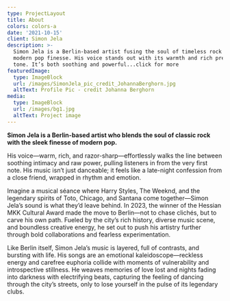 ```yaml
---
type: ProjectLayout
title: About
colors: colors-a
date: '2021-10-15'
client: Simon Jela
description: >-
  Simon Jela is a Berlin-based artist fusing the soul of timeless rock with
  modern pop finesse. His voice stands out with its warmth and rich precise
  tone. It’s both soothing and powerful...click for more
featuredImage:
  type: ImageBlock
  url: /images/SimonJela_pic_credit_JohannaBerghorn.jpg
  altText: Profile Pic - credit Johanna Berghorn
media:
  type: ImageBlock
  url: /images/bg1.jpg
  altText: Project image
---
```

**Simon Jela is a Berlin-based artist who blends the soul of classic rock with the sleek finesse of modern pop.** 

His voice—warm, rich, and razor-sharp—effortlessly walks the line between soothing intimacy and raw power, pulling listeners in from the very first note. His music isn’t just danceable; it feels like a late-night confession from a close friend, wrapped in rhythm and emotion.

Imagine a musical séance where Harry Styles, The Weeknd, and the legendary spirits of Toto, Chicago, and Santana come together—Simon Jela’s sound is what they’d leave behind. In 2023, the winner of the Hessian MKK Cultural Award made the move to Berlin—not to chase clichés, but to carve his own path. Fueled by the city’s rich history, diverse music scene, and boundless creative energy, he set out to push his artistry further through bold collaborations and fearless experimentation.

Like Berlin itself, Simon Jela’s music is layered, full of contrasts, and bursting with life. His songs are an emotional kaleidoscope—reckless energy and carefree euphoria collide with moments of vulnerability and introspective stillness. He weaves memories of love lost and nights fading into darkness with electrifying beats, capturing the feeling of dancing through the city’s streets, only to lose yourself in the pulse of its legendary clubs.
